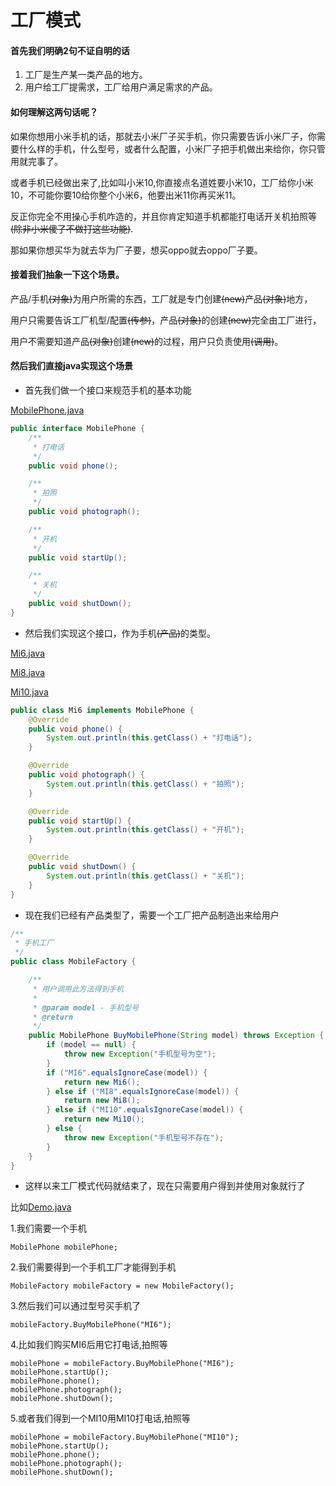 # 工厂模式

#### 首先我们明确2句不证自明的话

1. 工厂是生产某一类产品的地方。
2. 用户给工厂提需求，工厂给用户满足需求的产品。

#### 如何理解这两句话呢？

如果你想用小米手机的话，那就去小米厂子买手机，你只需要告诉小米厂子，你需要什么样的手机，什么型号，或者什么配置，小米厂子把手机做出来给你，你只管用就完事了。

或者手机已经做出来了,比如叫小米10,你直接点名道姓要小米10，工厂给你小米10，不可能你要10给你整个小米6，他要出米11你再买米11。

反正你完全不用操心手机咋造的，并且你肯定知道手机都能打电话开关机拍照等~~(除非小米傻了不做打这些功能)~~.

那如果你想买华为就去华为厂子要，想买oppo就去oppo厂子要。

#### 接着我们抽象一下这个场景。

产品/手机~~(对象)~~为用户所需的东西，工厂就是专门创建~~(new)~~产品~~(对象)~~地方，

用户只需要告诉工厂机型/配置~~(传参)~~，产品~~(对象)~~的创建~~(new)~~完全由工厂进行，

用户不需要知道产品~~(对象)~~创建~~(new)~~的过程，用户只负责使用~~(调用)~~。

#### 然后我们直接java实现这个场景
* 首先我们做一个接口来规范手机的基本功能

[MobilePhone.java](firm\MobilePhone.java)
```java
public interface MobilePhone {
    /**
     * 打电话
     */
    public void phone();

    /**
     * 拍照
     */
    public void photograph();

    /**
     * 开机
     */
    public void startUp();

    /**
     * 关机
     */
    public void shutDown();
}
```
* 然后我们实现这个接口，作为手机~~(产品)~~的类型。

[Mi6.java](firm\xiaomi\Mi6.java)

[Mi8.java](firm\xiaomi\Mi8.java)

[Mi10.java](firm\xiaomi\Mi10.java)
```java
public class Mi6 implements MobilePhone {
    @Override
    public void phone() {
        System.out.println(this.getClass() + "打电话");
    }

    @Override
    public void photograph() {
        System.out.println(this.getClass() + "拍照");
    }

    @Override
    public void startUp() {
        System.out.println(this.getClass() + "开机");
    }

    @Override
    public void shutDown() {
        System.out.println(this.getClass() + "关机");
    }
}
```

* 现在我们已经有产品类型了，需要一个工厂把产品制造出来给用户
```java
/**
 * 手机工厂
 */
public class MobileFactory {

    /**
     * 用户调用此方法得到手机
     *
     * @param model - 手机型号
     * @return
     */
    public MobilePhone BuyMobilePhone(String model) throws Exception {
        if (model == null) {
            throw new Exception("手机型号为空");
        }
        if ("MI6".equalsIgnoreCase(model)) {
            return new Mi6();
        } else if ("MI8".equalsIgnoreCase(model)) {
            return new Mi8();
        } else if ("MI10".equalsIgnoreCase(model)) {
            return new Mi10();
        } else {
            throw new Exception("手机型号不存在");
        }
    }
}
```
* 这样以来工厂模式代码就结束了，现在只需要用户得到并使用对象就行了

比如[Demo.java](Demo.java)

1.我们需要一个手机
```
MobilePhone mobilePhone;
```
2.我们需要得到一个手机工厂才能得到手机
```
MobileFactory mobileFactory = new MobileFactory();
```
3.然后我们可以通过型号买手机了
```
mobileFactory.BuyMobilePhone("MI6");
```
4.比如我们购买MI6后用它打电话,拍照等
```
mobilePhone = mobileFactory.BuyMobilePhone("MI6");
mobilePhone.startUp();
mobilePhone.phone();
mobilePhone.photograph();
mobilePhone.shutDown();
```
5.或者我们得到一个MI10用MI10打电话,拍照等
```
mobilePhone = mobileFactory.BuyMobilePhone("MI10");
mobilePhone.startUp();
mobilePhone.phone();
mobilePhone.photograph();
mobilePhone.shutDown();
```